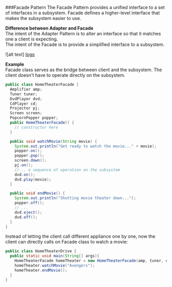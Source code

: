 ###Facade Pattern
The Facade Pattern provides a unified interface to a set of interfaces in a subsystem.
Facade defines a higher-level interface that makes the subsystem easier to use.

**Difference between Adapter and Facade**   
The intent of the Adapter Pattern is to alter an interface so that it matches one a client is expecting.  
The intent of the Facade is to provide a simplified interface to a subsystem.

![alt text] [logo]

[logo]: https://2.bp.blogspot.com/-7wnaTwo9mG0/WvfW-4gwetI/AAAAAAAACNI/g7XyQN595HA6qs-OdllfxDc6r_su0JfxACLcBGAs/s1600/facade-design-pattern.PNG, "Facade working principle "  


**Example**  
Facade class serves as the bridge between client and the subsystem. The client doesn't have to operate directly on the subsystem.  
```java
public class HomeTheaterFacade {
  Amplifier amp;
  Tuner tuner;
  DvdPlayer dvd;
  CdPlayer cd;
  Projector pj;
  Screen screen;
  PopcornPopper popper;
  public HomeTheaterFacade() {
    // constructor here
  }

  public void watchMovie(String movie) {
    System.out.println("Get ready to watch the movie..." + movie);
    popper.on();
    popper.pop();
    screen.down();
    pj.on();
    //... a sequence of operation on the subsystem
    dvd.on();
    dvd.play(movie);
  }

  public void endMovie() {
    System.out.println("Shutting movie theater down...");
    popper.off();
    // ...
    dvd.eject();
    dvd.off();
  }
}
```
Instead of letting the client call different appliance one by one, now the client can directly calls on Facade class to watch a movie:
```java
public class HomeTheaterDrive {
  public static void main(String[] args){
    HomeTheaterFacade homeTheater = new HomeTheaterFacade(amp, tuner, dvd, cd, projector);
    homeTheater.watchMovie("Avengers");
    homeTheater.endMovie();
  }
}
```